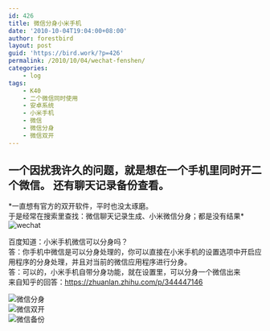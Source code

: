 ```yaml
---
id: 426
title: 微信分身小米手机
date: '2010-10-04T19:04:00+08:00'
author: forestbird
layout: post
guid: 'https://bird.work/?p=426'
permalink: /2010/10/04/wechat-fenshen/
categories:
    - log
tags:
    - K40
    - 二个微信同时使用
    - 安卓系统
    - 小米手机
    - 微信
    - 微信分身
    - 微信双开
---
```


## 一个因扰我许久的问题，就是想在一个手机里同时开二个微信。 还有聊天记录备份查看。

\*一直想有官方的双开软件，平时也没太琢磨。  
于是经常在搜索里查找：微信聊天记录生成、小米微信分身；都是没有结果\*  
![wechat](https://bird.work/usr/uploads/2022/05/2919786048.jpg "wechat")

百度知道：小米手机微信可以分身吗？  
答：你手机中微信是可以分身处理的，你可以直接在小米手机的设置选项中开启应用程序的分身处理，并且对当前的微信应用程序进行分身。  
答：可以的，小米手机自带分身功能，就在设置里，可以分身一个微信出来  
来自知乎的回答：<https://zhuanlan.zhihu.com/p/344447146>

![微信分身](https://bird.work/usr/uploads/2022/05/3871939946.png "微信分身")  
![微信双开](https://bird.work/usr/uploads/2022/05/2550700926.png "微信双开")  
![微信备份](https://bird.work/usr/uploads/2022/05/1985264071.png "微信备份")